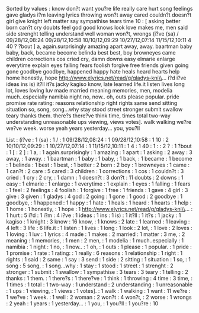 Sorted by values :
know don?t want you?re life really care hurt song feelings gave gladys i?m leaving lyrics throwing won?t away cared couldn?t doesn?t girl give knight left matter say sympathise tears time 10 : [ asking better born can?t cry doubts feel god good knows look love makes me, men said side strenght telling understand well woman won?t, wrongs (i?ve (sa) / 09/28/12,08:24 09/28/12,10:58 10/10/12,09:29 10/27/12,07:14 11/15/12,10:11 4 40 ? ?bout ] a, again.surprisingly amazing apart away, away. baartman baby baby, back, became become belinda best best, boy browneyes came children corrections cos cried cry, damn downs easy elmarie enlarge everytime explain eyes falling fears foolish forgive free friends given going gone goodbye goodbye, happened happy hate heals heard hearts help home honestly, hope http://www.elyrics.net/read/g/gladys-kni\\... i?d i?ve ideas ins is) it?ll it?s jacky kagiso know, late learned life.it listen lives long lot, loves loving luv made married meaning memories, men, modelia much..especially namibia night no, now.. oh, outs please popular. pride promise rate rating: reasons relationship right rights same send sitting situation so, song, song...why stay stood street stronger submit swallow teary thanks them. there?s there?ve think time, times total two-way understanding unreasonable ups viewing, views votes]. walk walking we?re we?ve week. worse yeah years yesterday... you, you?ll 

List :
(i?ve : 1
(sa) : 1
/ : 1
09/28/12,08:24 : 1
09/28/12,10:58 : 1
10 : 2
10/10/12,09:29 : 1
10/27/12,07:14 : 1
11/15/12,10:11 : 1
4 : 1
40 : 1
: : 2
? : 1
?bout : 1
[ : 2
] : 1
a, : 1
again.surprisingly : 1
amazing : 1
apart : 1
asking : 2
away : 3
away, : 1
away. : 1
baartman : 1
baby : 1
baby, : 1
back, : 1
became : 1
become : 1
belinda : 1
best : 1
best, : 1
better : 2
born : 2
boy : 1
browneyes : 1
came : 1
can?t : 2
care : 5
cared : 3
children : 1
corrections : 1
cos : 1
couldn?t : 3
cried : 1
cry : 2
cry, : 1
damn : 1
doesn?t : 3
don?t : 11
doubts : 2
downs : 1
easy : 1
elmarie : 1
enlarge : 1
everytime : 1
explain : 1
eyes : 1
falling : 1
fears : 1
feel : 2
feelings : 4
foolish : 1
forgive : 1
free : 1
friends : 1
gave : 4
girl : 3
give : 3
given : 1
gladys : 4
god : 2
going : 1
gone : 1
good : 2
goodbye : 1
goodbye, : 1
happened : 1
happy : 1
hate : 1
heals : 1
heard : 1
hearts : 1
help : 1
home : 1
honestly, : 1
hope : 1
http://www.elyrics.net/read/g/gladys-kni\\... : 1
hurt : 5
i?d : 1
i?m : 4
i?ve : 1
ideas : 1
ins : 1
is) : 1
it?ll : 1
it?s : 1
jacky : 1
kagiso : 1
knight : 3
know : 16
know, : 1
knows : 2
late : 1
learned : 1
leaving : 4
left : 3
life : 6
life.it : 1
listen : 1
lives : 1
long : 1
look : 2
lot, : 1
love : 2
loves : 1
loving : 1
luv : 1
lyrics : 4
made : 1
makes : 2
married : 1
matter : 3
me, : 2
meaning : 1
memories, : 1
men : 2
men, : 1
modelia : 1
much..especially : 1
namibia : 1
night : 1
no, : 1
now.. : 1
oh, : 1
outs : 1
please : 1
popular. : 1
pride : 1
promise : 1
rate : 1
rating: : 1
really : 6
reasons : 1
relationship : 1
right : 1
rights : 1
said : 2
same : 1
say : 3
send : 1
side : 2
sitting : 1
situation : 1
so, : 1
song : 5
song, : 1
song...why : 1
stay : 1
stood : 1
street : 1
strenght : 2
stronger : 1
submit : 1
swallow : 1
sympathise : 3
tears : 3
teary : 1
telling : 2
thanks : 1
them. : 1
there?s : 1
there?ve : 1
think : 1
throwing : 4
time : 3
time, : 1
times : 1
total : 1
two-way : 1
understand : 2
understanding : 1
unreasonable : 1
ups : 1
viewing, : 1
views : 1
votes]. : 1
walk : 1
walking : 1
want : 11
we?re : 1
we?ve : 1
week. : 1
well : 2
woman : 2
won?t : 4
won?t, : 2
worse : 1
wrongs : 2
yeah : 1
years : 1
yesterday... : 1
you, : 1
you?ll : 1
you?re : 10
